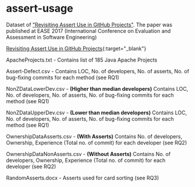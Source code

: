 # assert-usage
Dataset of <a href="https://docs.wixstatic.com/ugd/775ac2_020e927464694320b273159d81878e07.pdf" target="_blank">"Revisiting Assert Use in GitHub Projects"</a>. The paper was published at EASE 2017  (International Conference on Evaluation and Assessment in Software Engineering) 

[Revisiting Assert Use in GitHub Projects](https://docs.wixstatic.com/ugd/775ac2_020e927464694320b273159d81878e07.pdf){:target="_blank"}

ApacheProjects.txt - Contains list of 185 Java Apache Projects

Assert-Defect.csv -  Contains LOC, No. of developers, No. of asserts, No. of bug-fixing commits for each method (see RQ1)

NonZDataLowerDev.csv - **(Higher than median developers)** Contains LOC, No. of developers, No. of asserts, No. of bug-fixing commits for each method (see RQ1)

NonZDataUpperDev.csv - **(Lower than median developers)** Contains LOC, No. of developers, No. of asserts, No. of bug-fixing commits for each method (see RQ1)

OwnershipDataAsserts.csv - **(With Asserts)** Contains No. of developers, Ownership, Experience (Total no. of commit) for each developer (see RQ2)

OwnershipDataNonAsserts.csv - **(Without Asserts)** Contains No. of developers, Ownership, Experience (Total no. of commit) for each developer (see RQ2)

RandomAsserts.docx - Asserts used for card sorting (see RQ3)